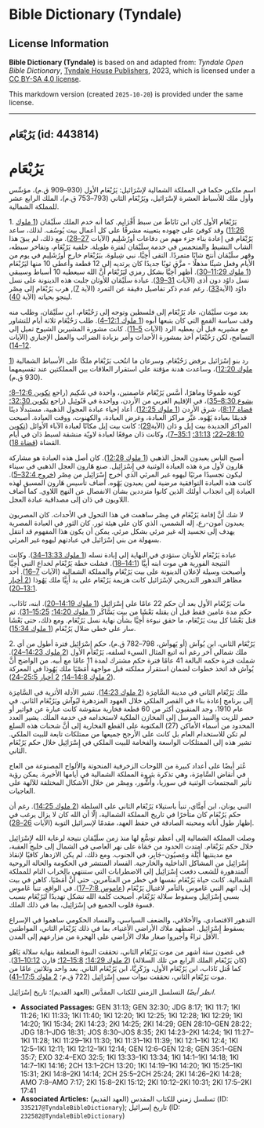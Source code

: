 # Bible Dictionary (Tyndale)

## License Information

**Bible Dictionary (Tyndale)** is based on and adapted from: _Tyndale Open Bible Dictionary_, [Tyndale House Publishers](https://tyndaleopenresources.com/), 2023, which is licensed under a [CC BY-SA 4.0 license](https://creativecommons.org/licenses/by-sa/4.0/legalcode.en).

This markdown version (created `2025-10-20`) is provided under the same license.



--------------------------------

## يَرُبْعَام (id: 443814)

يَرُبْعَام
==========

اسم ملكين حكما في المملكة الشمالية لإسْرَائيل: يَرُبْعَام الأول (930–909 ق.م)، مؤسِّس وأول ملك للأسباط العشرة لإسْرَائيل، ويَرُبْعَام الثاني (793–753 ق.م)، الملك الرابع عشر للمملكة الشمالية.

1\. يَرُبْعَام الأول كان ابن نَابَاطَ من سبط أَفْرَايِم. كما أنه خدم الملك سلَيْمَان ([1 ملوك 11:26](https://ref.ly/1Kgs11:26)) وقد كوفئ على جهوده بتعيينه مشرفًا على كل أعمال بيت يُوسُف. لذلك، ساعد يَرُبْعَام في إعادة بناء جزء مهم من دفاعات أورُشَلِيم (الآيات [27–28](https://ref.ly/1Kgs11:27-1Kgs11:28)). مع ذلك، لم يبقَ هذا الشاب النشيط والمتحمس في خدمة سلَيْمَان لفترة طويلة. خلفية يَرُبْعَام، وتفاخر سبطه، وقهر سلَيْمَان أنتج شابًا متمردًا. التقى أَخِيَّا، نبي شِيلوهَ، بيَرُبْعَام خارج أورُشَلِيم في يوم من الأيام وفعل شيئًا مذهلًا \- مزَّق ثوبًا جديدًا كان يرتديه إلى 12 قطعة وأعطى 10 منها ليَرُبْعَام ([1 ملوك 11:29–30](https://ref.ly/1Kgs11:29-1Kgs11:30)). أظهر أَخِيَّا بشكل رمزي ليَرُبْعَام أنَّ الله سيعطيه 10 أسباط وسيبقي نسل داوُد دون أذى (الآيات [31–39](https://ref.ly/1Kgs11:31-1Kgs11:39)). عبادة سلَيْمَان للأوثان جلبت هذه الدينونة على نسل داوُد (الآية[33](https://ref.ly/1Kgs11:33)). رغم عدم ذكر تفاصيل دقيقة عن التمرد (الآية [7](https://ref.ly/1Kgs11:7)), هرب يَرُبْعَام إلى مِصْر لينجو بحياته (الآية [40](https://ref.ly/1Kgs11:40)).

بعد موت سلَيْمَان، عاد يَرُبْعَام إلى فلسطين وتوجه إلى رَحُبْعَام، ابن سلَيْمَان، وطلب منه وقف سياسة القمع التي كان يتبعها أبوه ([1 ملوك 12:1–4](https://ref.ly/1Kgs12:1-1Kgs12:4)). طلب رَحُبْعَام ثلاثة أيام للتشاور مع مشيريه قبل أن يعطيه الرد (الآيات [5–11](https://ref.ly/1Kgs12:5-1Kgs12:11)). كانت مشورة المشيرين الشيوخ تميل إلى التسامح، لكن رَحُبْعَام أخذ بمشورة الأحداث وأمر بزيادة الضرائب والعمل الإجباري (الآيات [12–14](https://ref.ly/1Kgs12:12-1Kgs12:14)).

رد بنو إسْرَائيل برفض رَحُبْعَام. وسرعان ما انتُخب يَرُبْعَام ملكًا على الأسباط الشمالية ([1 ملوك 12:20](https://ref.ly/1Kgs12:20))، وساعدت هدنة مؤقتة على استقرار العلاقات بين المملكتين عند تقسيمهما (930 ق.م).

كونه طموحًا وماهرًا، أسَّس يَرُبْعَام عاصمتين، واحدة في شَكِيم (راجع [تكوين 12:6–8؛](https://ref.ly/Gen12:6-Gen12:8) [يشوع 8:30–35](https://ref.ly/Josh8:30-Josh8:35))، في الإقليم الغربي من الأردن، وواحدة في فَنُوئِيل (راجع [تكوين 32:30؛](https://ref.ly/Gen32:30) [قضاة 8:17](https://ref.ly/Judg8:17))، شرق الأردن ([1 ملوك 12:25](https://ref.ly/1Kgs12:25)). أعاد إحياء عبادة العجول الذهبية، مستبدلًا دينًا قديمًا بعبادة يَهْوه. غيَّر مراكز العبادة، وغرض العبادة، والكهنوت، ووقت العبادة. أصبحت المراكز الجديدة بيت إيل و دَان (الآية[29](https://ref.ly/1Kgs12:29))؛ كانت بيت إيل مكانًا لعبادة الآباء الأوائل ([تكوين 28:10–22؛](https://ref.ly/Gen28:10-Gen28:22) [31:13؛](https://ref.ly/Gen31:13) [35:1–7](https://ref.ly/Gen35:1-Gen35:7))، وكانت دَان موقعًا لعبادة لاويّة منشقة لسبط دَان في أيام القضاة ([قضاة 18](https://ref.ly/Judg18:1-Judg18:31)).

أصبح الناس يعبدون العجل الذهبي ([1 ملوك 12:28](https://ref.ly/1Kgs12:28)). كان أصل هذه العبادة هو مشاركة هَارون لأول مرة هذه العبادة الوثنية في إِسْرَائِيل. صنع هَارون العجل الذهبي في سيناء ليكون تجسيدًا مرئيًا ليهوه غير المرئي الذي أخرج إِسْرَائِيل من مِصْر ([خروج 32:4–5](https://ref.ly/Exod32:4-Exod32:5)). كانت هذه العبادة التوافقية مرضية لمن يعبدون يَهْوه. أضاف تأسيس هَارون المسبق لهذه العبادة إلى انجذاب أولئك الذين كانوا مترددين بشأن الانفصال عن النهج اللاوي. كما أضاف اللاويون في دَان إلى مصداقية عبادة العجل.

لا شك أنَّ إقامة يَرُبْعَام في مِصْر ساهمت في هذا التحول في الأحداث. كان المصريون يعبدون آمون\-رع، إله الشمس، الذي كان على هيئة ثور. كان الثور في العبادة المصرية يهدف إلى تجسيد إله غير مرئي بشكل مرئي. يمكن أن يكون هذا المفهوم قد انتقل بسهولة من بني إسْرَائيل في عبادتهم ليهوه غير المرئي.

عبادة يَرُبْعَام للأوثان ستؤدي في النهاية إلى إبادة نسله ([1 ملوك 13:33–34](https://ref.ly/1Kgs13:33-1Kgs13:34)). وكانت النتيجة الفورية هي موت ابنه أَبِيَّا ([14:1–18](https://ref.ly/1Kgs14:1-1Kgs14:18)). فشلت خطة يَرُبْعَام لخداع النبي أَخِيَّا وأصبحت وسيلة لإعلان الدينونة على بيت يَرُبْعَام والمملكة الشمالية (الآيات [7–16](https://ref.ly/1Kgs14:7-1Kgs14:16)). أحد مظاهر التدهور التدريجي لإسْرَائيل كانت هزيمة يَرُبْعَام على يد أَبِيَّا ملك يَهُوذا ([2 أخبار 13:1–20](https://ref.ly/2Chr13:1-2Chr13:20)).

مات يَرُبْعَام الأول بعد أن حكم 22 عامًا على إِسْرَائِيل ([1 ملوك 14:19–20](https://ref.ly/1Kgs14:19-1Kgs14:20)). ابنه، نَادَاب، حكم مدة عامين فقط قبل أن يقتله بَعْشَا من بيت يَسَّاكَر ([1 ملوك 14:20؛](https://ref.ly/1Kgs14:20) [15:25–31](https://ref.ly/1Kgs15:25-1Kgs15:31)). ثم قتل بَعْشَا كل بيت يَرُبْعَام، ما حقق نبوءة أَخِيَّا بشأن نهاية نسل يَرُبْعَام. ومع ذلك، حتى بَعْشَا سار على خطى ضلال يَرُبْعَام ([1 ملوك 15:34](https://ref.ly/1Kgs15:34)).

2\. يَرُبْعَام الثاني، ابن يُوآش (أو يَهوآش، 798–782 ق.م)، حكم إِسْرَائِيل فترة أطول من أي ملك شمالي آخر رغم أنه اتبع المثال السيء لسلفه، يَرُبْعَام الأول ([2 ملوك 14:23–24](https://ref.ly/2Kgs14:23-2Kgs14:24)). شملت فترة حكمه البالغة 41 عامًا فترة حكم مشترك لمدة 11 عامًا مع أبيه. من الواضح أنَّ يُوآش قد اتخذ خطوات لضمان استقرار مملكته قبل مواجهة أَمَصْيَا ملك يَهُوذا في المعركة ([2 ملوك 14:8–14؛](https://ref.ly/2Kgs14:8-2Kgs14:14) [2 أخبار 25:5–24](https://ref.ly/2Chr25:5-2Chr25:24)).

ملك يَرُبْعَام الثاني في مدينة السَّامِرَة ([2 ملوك 14:23](https://ref.ly/2Kgs14:23)). تشير الأدلة الأثرية في السَّامِرَة إلى برنامج إعادة بناء في القصر الملكي خلال العهود المزدهرة ليُوآش ويَرُبْعَام الثاني. في عام 1910، وجد المنقبون أكثر من 60 قطعة فخارية منقوشة كانت عبارة عن فواتير أو حصر للزيت والنبيذ المرسل إلى المخازن الملكية لاستخدامه في خدمة الملك. يشير العدد المحدود من أسماء الأماكن (27\) المكتوبة على القطع الفخارية إلى أنَّ شحنات هذه السلع لم تكن للاستخدام العام بل كانت على الأرجح جميعها من ممتلكات تابعة للبيت الملكي. تشير هذه إلى الممتلكات الواسعة والفخامة للبيت الملكي في إِسْرَائِيل خلال حكم يَرُبْعَام الثاني.

عُثر أيضًا على أعداد كبيرة من اللوحات الزخرفية المنحوتة والألواح المصنوعة من العاج في أنقاض السَّامِرَة، وهي تذكرة بثروة المملكة الشمالية في أيامها الأخيرة. يمكن رؤية تأثير المجتمعات الوثنية في سوريا، وأَشُّور، ومِصْر من خلال الأشكال المختلفة للآلهة على العاجيات.

النبي يونان، ابن أَمِتَّاي، تنبأ باستيلاء يَرُبْعَام الثاني على السلطة ([2 ملوك 14:25](https://ref.ly/2Kgs14:25)). رغم أن حكم يَرُبْعَام كان متأخرًا في تاريخ المملكة الشمالية، إلّا أن الله كان لا يزال يرغب في إظهار طول أناته ومحبته الصادقة في حفظ العهد، مقدمًا لإسرائيل التوبة (الآيات [26–28](https://ref.ly/2Kgs14:26-2Kgs14:28)).

وصلت المملكة الشمالية إلى أعظم توسُّع لها منذ زمن سلَيْمَان نتيجة لرعاية الله لإِسْرَائِيل خلال حكم يَرُبْعَام. امتدت الحدود من حَمَاة على نهر العاصي في الشمال إلى خليج العقبة، مع مدينتيها أَيْلَة وعِصيُون\-جَابِر، في الجنوب. ومع ذلك، لم يكن الازدهار كافيًا لإنقاذ إِسْرَائِيل من المشاكل الداخلية والخارجية. الفساد المنتشر في الحكومة والحالة الروحية المتدهورة للشعب دفعت إِسْرَائِيل إلى الاضطرابات التي ستنتهي بالخراب التام للمملكة الشمالية. كانت حياة يَرُبْعَام نفسها في خطر من المتآمرين. حتى أنَّ أَمَصْيَا، كاهن في بيت إيل، اتهم النبي عَاموس بالتآمر لاغتيال يَرُبْعَام ([عاموس 7:8–17](https://ref.ly/Amos7:8-Amos7:17)). في الواقع، تنبأ عَاموس بسبي إِسْرَائِيل وسقوط سلالة يَرُبْعَام. أصبحت كلمة الله تشكل تهديدًا ليَرُبْعَام بسبب قسوة قلوب الجميع في إِسْرَائِيل، بما في ذلك الملك.

التدهور الاقتصادي، والأخلاقي، والضعف السياسي، والفساد الحكومي ساهموا في الإسراع بسقوط إِسْرَائِيل. اضطهد ملاك الأراضي الأغنياء، بما في ذلك يَرُبْعَام الثاني، المواطنين الأقل ثراءً وأجبروا صغار ملاك الأراضي على الهجرة من مزارعهم إلى المدن.

في غضون ستة أشهر من موت يَرُبْعَام الثاني، تحققت النبوة المتعلقة بنهاية سلالة يَاهُو (كان يَرُبْعَام الملك الرابع من تلك السلالة) ([2 ملوك 14:29؛](https://ref.ly/2Kgs14:29) [15:8–12؛](https://ref.ly/2Kgs15:8-2Kgs15:12) قارن [10:12–31](https://ref.ly/2Kgs10:12-2Kgs10:31)). كما قُتل نَادَاب، ابن يَرُبْعَام الأول، وزَكَرِيَّا، ابن يَرُبْعَام الثاني. بعد واحد وثلاثين عامًا من موت يَرُبْعَام الثاني، تحققت نبوات سبي إِسْرَائِيل (722 ق.م؛ [2 ملوك 17:5–41](https://ref.ly/2Kgs17:5-2Kgs17:41)).

*انظر أيضًا* التسلسل الزمني للكتاب المقدَّس (العهد القديم)؛ تاريخ إسْرَائِيل.

* **Associated Passages:** GEN 31:13; GEN 32:30; JDG 8:17; 1KI 11:7; 1KI 11:26; 1KI 11:33; 1KI 11:40; 1KI 12:20; 1KI 12:25; 1KI 12:28; 1KI 12:29; 1KI 14:20; 1KI 15:34; 2KI 14:23; 2KI 14:25; 2KI 14:29; GEN 28:10–GEN 28:22; JDG 18:1–JDG 18:31; JOS 8:30–JOS 8:35; 2KI 14:23–2KI 14:24; 1KI 11:27–1KI 11:28; 1KI 11:29–1KI 11:30; 1KI 11:31–1KI 11:39; 1KI 12:1–1KI 12:4; 1KI 12:5–1KI 12:11; 1KI 12:12–1KI 12:14; GEN 12:6–GEN 12:8; GEN 35:1–GEN 35:7; EXO 32:4–EXO 32:5; 1KI 13:33–1KI 13:34; 1KI 14:1–1KI 14:18; 1KI 14:7–1KI 14:16; 2CH 13:1–2CH 13:20; 1KI 14:19–1KI 14:20; 1KI 15:25–1KI 15:31; 2KI 14:8–2KI 14:14; 2CH 25:5–2CH 25:24; 2KI 14:26–2KI 14:28; AMO 7:8–AMO 7:17; 2KI 15:8–2KI 15:12; 2KI 10:12–2KI 10:31; 2KI 17:5–2KI 17:41
* **Associated Articles:** تسلسل زمني للكتاب المقدس (العهد القديم) (ID: `335217@TyndaleBibleDictionary`); تاريخ إسرائيل (ID: `232582@TyndaleBibleDictionary`)

